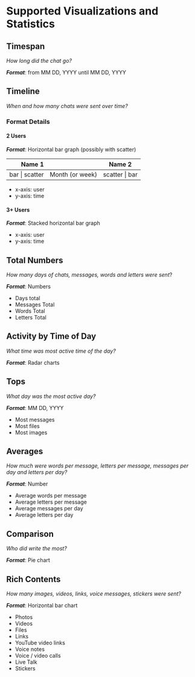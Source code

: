 # Supported Visualizations and Statistics

## Timespan

*How long did the chat go?*

***Format***: from MM DD, YYYY until MM DD, YYYY

## Timeline

*When and how many chats were sent over time?*

### Format Details

#### 2 Users

***Format***: Horizontal bar graph (possibly with scatter)

|        Name 1 |                 | Name 2        |
|--------------:|:---------------:|---------------|
| bar \| scatter | Month (or week) | scatter \| bar |

- x-axis: user
- y-axis: time

#### 3+ Users

***Format***: Stacked horizontal bar graph

- x-axis: user
- y-axis: time

## Total Numbers

*How many days of chats, messages, words and letters were sent*?

***Format***: Numbers

- Days total
- Messages Total
- Words Total
- Letters Total

## Activity by Time of Day

*What time was most active time of the day?*

***Format***: Radar charts

## Tops

*What day was the most active day?*

***Format***: MM DD, YYYY

- Most messages
- Most files
- Most images

## Averages

*How much were words per message, letters per message, messages per day and letters per day?*

***Format***: Number

- Average words per message
- Average letters per message
- Average messages per day
- Average letters per day

## Comparison

*Who did write the most?*

***Format***: Pie chart

## Rich Contents

*How many images, videos, links, voice messages, stickers were sent?*

***Format***: Horizontal bar chart

- Photos
- Videos
- Files
- Links
- YouTube video links
- Voice notes
- Voice / video calls
- Live Talk
- Stickers
